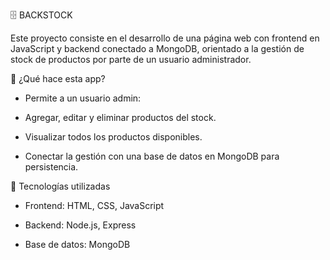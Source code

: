 🗄️ BACKSTOCK

Este proyecto consiste en el desarrollo de una página web con frontend en JavaScript y backend conectado a MongoDB, orientado a la gestión de stock de productos por parte de un usuario administrador.

🚀 ¿Qué hace esta app?
- Permite a un usuario admin:

- Agregar, editar y eliminar productos del stock.

- Visualizar todos los productos disponibles.

- Conectar la gestión con una base de datos en MongoDB para persistencia.

🧱 Tecnologías utilizadas
* Frontend: HTML, CSS, JavaScript

* Backend: Node.js, Express

* Base de datos: MongoDB
